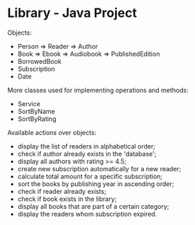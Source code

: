 # Library - Java Project

Objects:
- Person => Reader
         => Author
- Book   => Ebook
         => Audiobook
         => PublishedEdition
- BorrowedBook 
- Subscription
- Date
       
More classes used for implementing operations and methods:
- Service
- SortByName
- SortByRating

Available actions over objects:
- display the list of readers in alphabetical order;
- check if author already exists in the 'database';
- display all authors with rating >= 4.5;
- create new subscription automatically for a new reader;
- calculate total amount for a specific subscription;
- sort the books by publishing year in ascending order;
- check if reader already exists;
- check if book exists in the library;
- display all books that are part of a certain category; 
- display the readers whom subscription expired.
